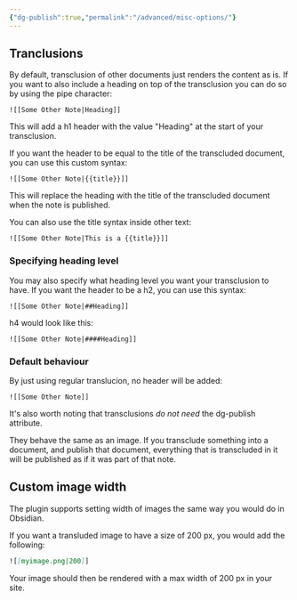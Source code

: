```yaml
---
{"dg-publish":true,"permalink":"/advanced/misc-options/"}
---
```


## Tranclusions

By default, transclusion of other documents just renders the content as is. If you want to also include a heading on top of the transclusion you can do so by using the pipe character:

```
![[Some Other Note|Heading]]
```

This will add a h1 header with the value "Heading" at the start of your transclusion.

If you want the header to be equal to the title of the transcluded document, you can use this custom syntax:

```
![[Some Other Note|{{title}}]]
```

This will replace the heading with the title of the transcluded document when the note is published.

You can also use the title syntax inside other text:

```
![[Some Other Note|This is a {{title}}]]
```

### Specifying heading level

You may also specify what heading level you want your transclusion to have. If you want the header to be a h2, you can use this syntax:

```
![[Some Other Note|##Heading]]
```

h4 would look like this:

```
![[Some Other Note|####Heading]]
```

### Default behaviour

By just using regular translucion, no header will be added:

```
![[Some Other Note]]
```

It's also worth noting that transclusions _do not need_ the dg-publish attribute. 

They behave the same as an image. If you transclude something into a document, and publish that document, everything that is transcluded in it will be published as if it was part of that note.


## Custom image width
The plugin supports setting width of images the same way you would do in Obsidian.

If you want a transluded image to have a size of 200 px, you would add the following:
```markdown
![[myimage.png|200]]
```
Your image should then be rendered with a max width of 200 px in your site. 